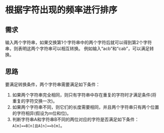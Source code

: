 # 根据字符出现的频率进行排序
## 需求
输入两个字符串，如果交换第1个字符串中的两个字符后就可以得到第2个字符串，则表明这两个字符串可以相互转换。
例如输入“acb”和“cab”，可以满足转换。

## 思路
要满足转换条件，两个字符串需要满足如下条件：
1. 如果两个字符串完全相同，则只有字符串中存在重复的字符时才满足条件(将重复的字符交换一次)。
2. 如果两个字符串不同，则它们的长度需要相同，并且两个字符串只有两个位置的字符相异(假设为m位和位)。
3. 判断字符串A和字符串B不同的两位对应的字符是否满足如下条件：
   `A[m]==B[n]且A[n]==b[m]`。
